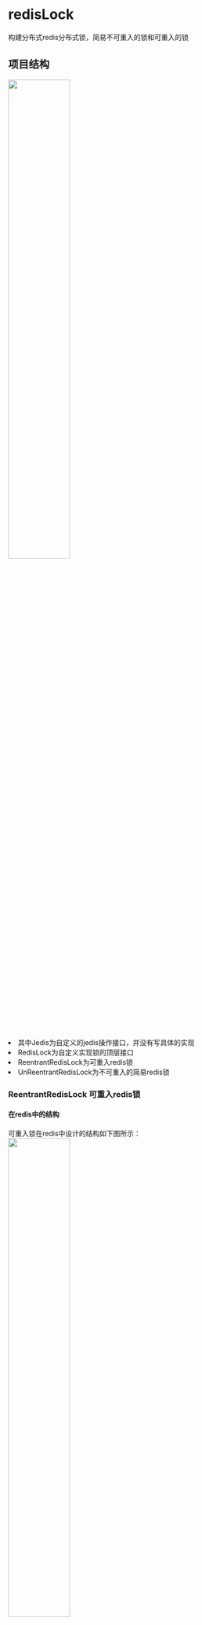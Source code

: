 # redisLock
构建分布式redis分布式锁，简易不可重入的锁和可重入的锁
## 项目结构
<image align='center' width='50%' height='50%' src='https://github.com/codeHaoHao/readME-file/blob/master/redis-file/project_structure.png'/>
<li>其中Jedis为自定义的jedis操作接口，并没有写具体的实现</li>
<li>RedisLock为自定义实现锁的顶层接口</li>
<li>ReentrantRedisLock为可重入redis锁</li>
<li>UnReentrantRedisLock为不可重入的简易redis锁</li>
<h3> ReentrantRedisLock 可重入redis锁</h3>
<h4>在redis中的结构</h4>
可重入锁在redis中设计的结构如下图所示：
<image align='center' width='50%' height='50%' src='https://github.com/codeHaoHao/readME-file/blob/master/redis-file/reentrant-contruct.png'/>
<p>用了redis的hash结构来存储锁的相关信息，其中holder表示持有者，holder对应的value为UUID生成的identifier,identifier为线程的标识，每个线程都对应一个identifier。reenterCount为重入次数。</p>
不可重入锁在redis中设计的结构如下图所示：
<image align='center' width='50%' height='50%' src='https://github.com/codeHaoHao/readME-file/blob/master/redis-file/unreentrant-constuct.png'>
<p>不可重入锁主要运用redis的setnx方法实现</p>
